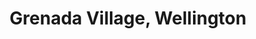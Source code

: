 ---
title: Grenada Village, Wellington
url: /grenada-village-wellington/
latitude: -41.199
longitude: 174.827
---